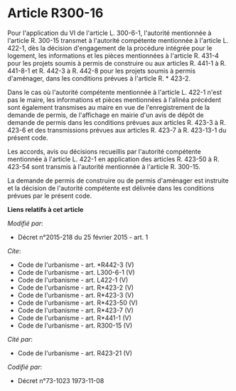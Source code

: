 # Article R300-16

Pour l'application du VI de l'article L. 300-6-1, l'autorité mentionnée à l'article R. 300-15 transmet à l'autorité
compétente mentionnée à l'article L. 422-1, dès la décision d'engagement de la procédure intégrée pour le logement, les
informations et les pièces mentionnées à l'article R. 431-4 pour les projets soumis à permis de construire ou aux articles R.
441-1 à R. 441-8-1 et R. 442-3 à R. 442-8 pour les projets soumis à permis d'aménager, dans les conditions prévues à
l'article R. * 423-2. 

Dans le cas où l'autorité compétente mentionnée à l'article L. 422-1 n'est pas le maire, les informations et pièces
mentionnées à l'alinéa précédent sont également transmises au maire en vue de l'enregistrement de la demande de permis, de
l'affichage en mairie d'un avis de dépôt de demande de permis dans les conditions prévues aux articles R. 423-3 à R. 423-6 et
des transmissions prévues aux articles R. 423-7 à R. 423-13-1 du présent code. 

Les accords, avis ou décisions recueillis par l'autorité compétente mentionnée à l'article L. 422-1 en application des
articles R. 423-50 à R. 423-54 sont transmis à l'autorité mentionnée à l'article R. 300-15. 

La demande de permis de construire ou de permis d'aménager est instruite et la décision de l'autorité compétente est délivrée
dans les conditions prévues par le présent code.

**Liens relatifs à cet article**

_Modifié par_:

  - Décret n°2015-218 du 25 février 2015 - art. 1

_Cite_:

  - Code de l'urbanisme - art. *R442-3 (V)
  - Code de l'urbanisme - art. L300-6-1 (V)
  - Code de l'urbanisme - art. L422-1 (V)
  - Code de l'urbanisme - art. R*423-2 (V)
  - Code de l'urbanisme - art. R*423-3 (V)
  - Code de l'urbanisme - art. R*423-50 (V)
  - Code de l'urbanisme - art. R*423-7 (V)
  - Code de l'urbanisme - art. R*441-1 (V)
  - Code de l'urbanisme - art. R300-15 (V)

_Cité par_:

  - Code de l'urbanisme - art. R423-21 (V)

_Codifié par_:

  - Décret n°73-1023 1973-11-08
